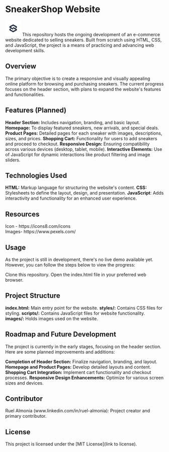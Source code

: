 <h1>SneakerShop Website</h1> <img
          src="./images/ss-logo.png"
          alt="Swift Soles Logo"
          class="icon-logo"
          width="50px"
          height="50px"
        />
This repository hosts the ongoing development of an e-commerce website dedicated to selling sneakers. 
Built from scratch using HTML, CSS, and JavaScript, the project is a means of practicing and advancing web development skills.

<h2>Overview</h2>
The primary objective is to create a responsive and visually appealing online platform for browsing and purchasing sneakers.
The current progress focuses on the header section, with plans to expand the website's features and functionalities.

<h2>Features (Planned)</h2>
<b>Header Section:</b> Includes navigation, branding, and basic layout.
<b>Homepage:</b> To display featured sneakers, new arrivals, and special deals.
<b>Product Pages:</b> Detailed pages for each sneaker with images, descriptions, sizes, and prices.
<b>Shopping Cart:</b> Functionality for users to add sneakers and proceed to checkout.
<b>Responsive Design:</b> Ensuring compatibility across various devices (desktop, tablet, mobile).
<b>Interactive Elements:</b> Use of JavaScript for dynamic interactions like product filtering and image sliders.
<h2>Technologies Used</h2>
<b>HTML:</b> Markup language for structuring the website's content.
<b>CSS:</b> Stylesheets to define the layout, design, and presentation.
<b>JavaScript</b>: Adds interactivity and functionality for an enhanced user experience.

<h2>Resources</h2>
Icon - https://icons8.com/icons
<br>
Images- https://www.pexels.com/

<h2>Usage</h2>
As the project is still in development, there's no live demo available yet. However, you can follow the steps below to view the progress:

Clone this repository.
Open the index.html file in your preferred web browser.

<h2>Project Structure</h2>
<b>index.html:</b> Main entry point for the website.
<b>styles/:</b> Contains CSS files for styling.
<b>scripts/:</b> Contains JavaScript files for website functionality.
<b>images/:</b> Holds images used on the website.

<h2>Roadmap and Future Development</h2>
The project is currently in the early stages, focusing on the header section. Here are some planned improvements and additions:

<b>Completion of Header Section:</b> Finalize navigation, branding, and layout.
<b>Homepage and Product Pages:</b> Develop detailed layouts and content.
<b>Shopping Cart Integration:</b> Implement cart functionality and checkout processes.
<b>Responsive Design Enhancements:</b> Optimize for various screen sizes and devices.

<h2>Contributor</h2>
Ruel Almonia (www.linkedin.com/in/ruel-almonia): Project creator and primary contributor.

<h2>License</h2>
This project is licensed under the [MIT License](link to license).
